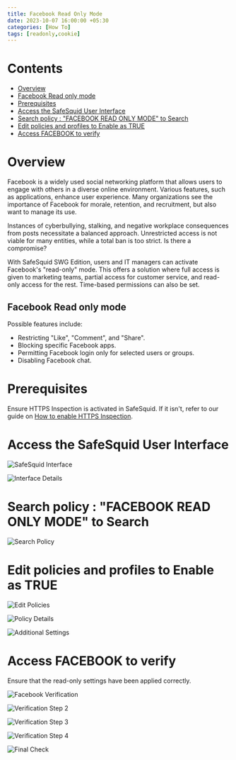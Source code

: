 ```yaml
---
title: Facebook Read Only Mode
date: 2023-10-07 16:00:00 +05:30
categories: [How To]
tags: [readonly,cookie]
---
```

# Contents

- [Overview](#overview)
- [Facebook Read only mode](#facebook-read-only-mode)
- [Prerequisites](#prerequisites)
- [Access the SafeSquid User Interface](#access-the-safesquid-user-interface)
- [Search policy : "FACEBOOK READ ONLY MODE" to Search](#search-policy-facebook-read-only-mode-to-search)
- [Edit policies and profiles to Enable as TRUE](#edit-policies-and-profiles-to-enable-as-true)
- [Access FACEBOOK to verify](#access-facebook-to-verify)

# Overview

Facebook is a widely used social networking platform that allows users to engage with others in a diverse online environment. Various features, such as applications, enhance user experience. Many organizations see the importance of Facebook for morale, retention, and recruitment, but also want to manage its use.

Instances of cyberbullying, stalking, and negative workplace consequences from posts necessitate a balanced approach. Unrestricted access is not viable for many entities, while a total ban is too strict. Is there a compromise?

With SafeSquid SWG Edition, users and IT managers can activate Facebook's "read-only" mode. This offers a solution where full access is given to marketing teams, partial access for customer service, and read-only access for the rest. Time-based permissions can also be set.

## Facebook Read only mode

Possible features include:
- Restricting "Like", "Comment", and "Share".
- Blocking specific Facebook apps.
- Permitting Facebook login only for selected users or groups.
- Disabling Facebook chat.

# Prerequisites

Ensure HTTPS Inspection is activated in SafeSquid. If it isn't, refer to our guide on [How to enable HTTPS Inspection](#).

# Access the SafeSquid User Interface

![SafeSquid Interface](FBSlide1(1).PNG)

![Interface Details](FBSlide1(2).PNG)

# Search policy : "FACEBOOK READ ONLY MODE" to Search

![Search Policy](FBSlide1(3).PNG)

# Edit policies and profiles to Enable as TRUE

![Edit Policies](FBSlide1(4).PNG)

![Policy Details](FBSlide1(5).PNG)

![Additional Settings](FBSlide1(6).PNG)

# Access FACEBOOK to verify

Ensure that the read-only settings have been applied correctly.

![Facebook Verification](FBSlide1(7).PNG)

![Verification Step 2](FBSlide1(8).PNG)

![Verification Step 3](FBSlide1(9).PNG)

![Verification Step 4](FBSlide1(10).PNG)

![Final Check](FBSlide1(11).PNG)
